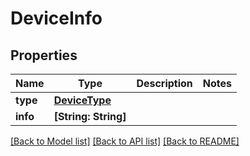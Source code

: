 # DeviceInfo

## Properties
Name | Type | Description | Notes
------------ | ------------- | ------------- | -------------
**type** | [**DeviceType**](DeviceType.md) |  | 
**info** | **[String: String]** |  | 

[[Back to Model list]](../README.md#documentation-for-models) [[Back to API list]](../README.md#documentation-for-api-endpoints) [[Back to README]](../README.md)


